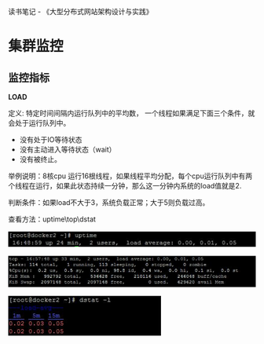 读书笔记 - 《大型分布式网站架构设计与实践》

# 集群监控


## 监控指标

**LOAD**

定义:  特定时间间隔内运行队列中的平均数，       一个线程如果满足下面三个条件，就会处于运行队列中。
 * 没有处于IO等待状态
 * 没有主动进入等待状态（wait）
 * 没有被终止。

举例说明：8核cpu 运行16根线程，如果线程平均分配，每个cpu运行队列中有两个线程在运行，如果此状态持续一分钟，那么这一分钟内系统的load值就是2.
 
判断条件：如果load不大于3，系统负载正常；大于5则负载过高。
 
查看方法：uptime\top\dstat

![](load-uptime.jpg)

![](load-top.jpg)

![](load-dstat.jpg)




 
 










